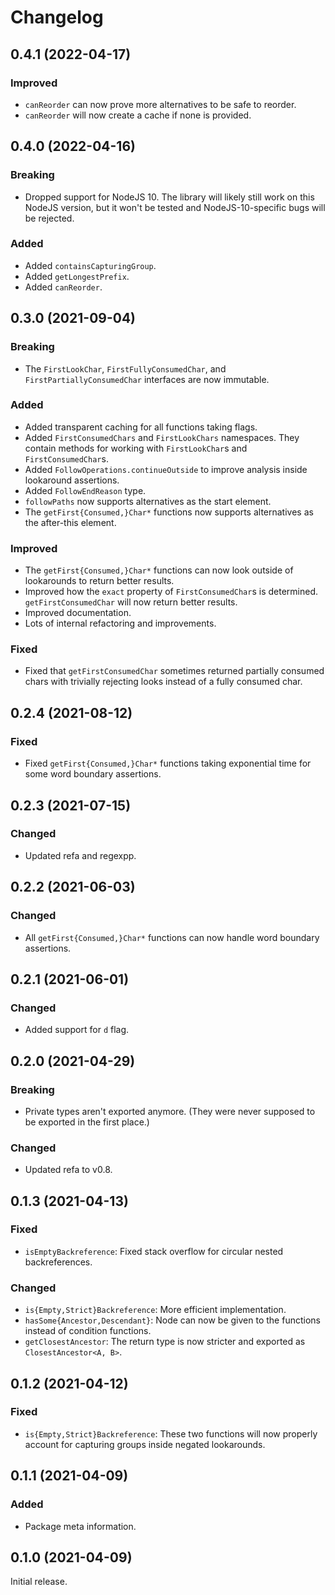 # Changelog

## 0.4.1 (2022-04-17)

### Improved

- `canReorder` can now prove more alternatives to be safe to reorder.
- `canReorder` will now create a cache if none is provided.

## 0.4.0 (2022-04-16)

### Breaking

- Dropped support for NodeJS 10. The library will likely still work on this NodeJS version, but it won't be tested and NodeJS-10-specific bugs will be rejected.

### Added

- Added `containsCapturingGroup`.
- Added `getLongestPrefix`.
- Added `canReorder`.

## 0.3.0 (2021-09-04)

### Breaking

- The `FirstLookChar`, `FirstFullyConsumedChar`, and `FirstPartiallyConsumedChar` interfaces are now immutable.

### Added

- Added transparent caching for all functions taking flags.
- Added `FirstConsumedChars` and `FirstLookChars` namespaces. They contain methods for working with `FirstLookChar`s and `FirstConsumedChar`s.
- Added `FollowOperations.continueOutside` to improve analysis inside lookaround assertions.
- Added `FollowEndReason` type.
- `followPaths` now supports alternatives as the start element.
- The `getFirst{Consumed,}Char*` functions now supports alternatives as the after-this element.

### Improved

- The `getFirst{Consumed,}Char*` functions can now look outside of lookarounds to return better results.
- Improved how the `exact` property of `FirstConsumedChar`s is determined. `getFirstConsumedChar` will now return better results.
- Improved documentation.
- Lots of internal refactoring and improvements.

### Fixed

- Fixed that `getFirstConsumedChar` sometimes returned partially consumed chars with trivially rejecting looks instead of a fully consumed char.


## 0.2.4 (2021-08-12)

### Fixed

- Fixed `getFirst{Consumed,}Char*` functions taking exponential time for some word boundary assertions.


## 0.2.3 (2021-07-15)

### Changed

- Updated refa and regexpp.


## 0.2.2 (2021-06-03)

### Changed

- All `getFirst{Consumed,}Char*` functions can now handle word boundary assertions.


## 0.2.1 (2021-06-01)

### Changed

- Added support for `d` flag.


## 0.2.0 (2021-04-29)

### Breaking

- Private types aren't exported anymore. (They were never supposed to be exported in the first place.)

### Changed

- Updated refa to v0.8.


## 0.1.3 (2021-04-13)

### Fixed

- `isEmptyBackreference`: Fixed stack overflow for circular nested backreferences.

### Changed

- `is{Empty,Strict}Backreference`: More efficient implementation.
- `hasSome{Ancestor,Descendant}`: Node can now be given to the functions instead of condition functions.
- `getClosestAncestor`: The return type is now stricter and exported as `ClosestAncestor<A, B>`.


## 0.1.2 (2021-04-12)

### Fixed

- `is{Empty,Strict}Backreference`: These two functions will now properly account for capturing groups inside negated lookarounds.


## 0.1.1 (2021-04-09)

### Added

- Package meta information.


## 0.1.0 (2021-04-09)

Initial release.
